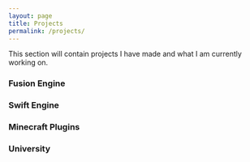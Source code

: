 ```yaml
---
layout: page
title: Projects
permalink: /projects/
---
```


This section will contain projects I have made and what I am currently working on.

### Fusion Engine

### Swift Engine

### Minecraft Plugins

### University 
